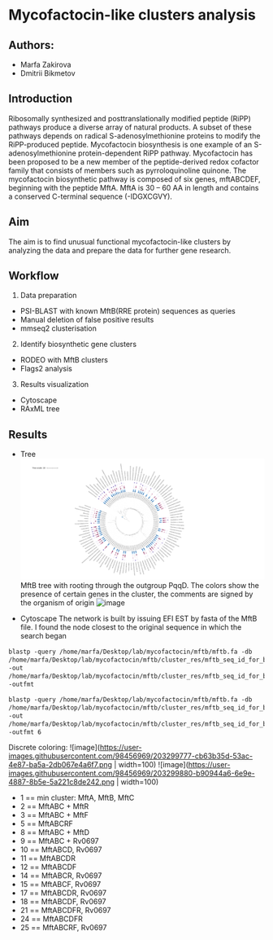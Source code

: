 # Mycofactocin-like clusters analysis 
## Authors:
* Marfa Zakirova
* Dmitrii Bikmetov
## Introduction 
Ribosomally synthesized and posttranslationally modified peptide (RiPP) pathways produce a diverse array of natural products. A subset of these pathways depends on radical S-adenosylmethionine proteins to modify the RiPP-produced peptide. Mycofactocin biosynthesis is one example of an S-adenosylmethionine protein-dependent RiPP pathway.
Mycofactocin has been proposed to be a new member of the peptide-derived redox cofactor family that consists of members such as pyrroloquinoline quinone. The mycofactocin biosynthetic pathway is composed of six genes, mftABCDEF, beginning with the peptide MftA. MftA is 30 – 60 AA in length and contains a conserved C-terminal sequence (-IDGXCGVY).
## Aim
The aim is to find unusual functional mycofactocin-like clusters by analyzing the data and prepare the data for further gene research.
## Workflow
1. Data preparation
  * PSI-BLAST with known MftB(RRE protein) sequences as queries
  * Manual deletion of false positive results
  * mmseq2 clusterisation
2. Identify biosynthetic gene clusters
  * RODEO with MftB clusters
  * Flags2 analysis
3. Results visualization
  * Cytoscape
  * RAxML tree

## Results
* Tree
![alt text](https://github.com/marfadita/mycofactocin/blob/main/mftbtree_mftb_with_pqqD/RAxML_mftb_tree_with_pqqD_id60.svg?raw=true)
MftB tree with rooting through the outgroup PqqD. The colors show the presence of certain genes in the cluster, the comments are signed by the organism of origin
![image](https://user-images.githubusercontent.com/98456969/203294392-469475ef-b9e6-45b2-8669-71683834369e.png)

* Cytoscape
The network is built by issuing EFI EST by fasta of the MftB file. I found the node closest to the original sequence in which the search began
```
blastp -query /home/marfa/Desktop/lab/mycofactocin/mftb/mftb.fa -db /home/marfa/Desktop/lab/mycofactocin/mftb/cluster_res/mftb_seq_id_for_blast_db -out /home/marfa/Desktop/lab/mycofactocin/mftb/cluster_res/mftb_seq_id_for_blast_res.tbl -outfmt 
```
```
blastp -query /home/marfa/Desktop/lab/mycofactocin/mftb/mftb.fa -db /home/marfa/Desktop/lab/mycofactocin/mftb/cluster_res/mftb_seq_id_for_blast_db -out /home/marfa/Desktop/lab/mycofactocin/mftb/cluster_res/mftb_seq_id_for_blast_res.tbl -outfmt 6
```

Discrete coloring:
![image](https://user-images.githubusercontent.com/98456969/203299777-cb63b35d-53ac-4e87-ba5a-2db067e4a6f7.png | width=100)
![image](https://user-images.githubusercontent.com/98456969/203299880-b90944a6-6e9e-4887-8b5e-5a221c8de242.png | width=100)

- 1 == min cluster: MftA, MftB, MftC
- 2 == MftABC + MftR
- 3 == MftABC + MftF
- 5 == MftABCRF
- 8 == MftABC + MftD
- 9 == MftABC + Rv0697
- 10 == MftABCD, Rv0697
- 11 == MftABCDR
- 12 == MftABCDF
- 14 == MftABCR, Rv0697
- 15 == MftABCF, Rv0697
- 17 == MftABCDR, Rv0697
- 18 == MftABCDF, Rv0697
- 21 == MftABCDFR, Rv0697
- 24 == MftABCDFR
- 25 == MftABCRF, Rv0697
